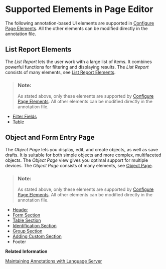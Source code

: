 <!-- loio47f0424e5bab4efab1cdba3839e18546 -->

# Supported Elements in Page Editor

The following annotation-based UI elements are supported in [Configure Page Elements](configure-page-elements-047507c.md). All the other elements can be modified directly in the annotation file.



<a name="loio47f0424e5bab4efab1cdba3839e18546__section_fst_nyx_dsb"/>

## List Report Elements

The *List Report* lets the user work with a large list of items. It combines powerful functions for filtering and displaying results. The *List Report* consists of many elements, see [List Report Elements](https://ui5.sap.com/#/topic/1cf5c7f5b81c4cb3ba98fd14314d4504).

> ### Note:  
> As stated above, only these elements are supported by [Configure Page Elements](configure-page-elements-047507c.md). All other elements can be modified directly in the annotation file.

-   [Filter Fields](filter-fields-0b84286.md)
-   [Table](table-aaff7b1.md)



<a name="loio47f0424e5bab4efab1cdba3839e18546__section_erd_lby_dsb"/>

## Object and Form Entry Page

The *Object Page* lets you display, edit, and create objects, as well as save drafts. It is suitable for both simple objects and more complex, multifaceted objects. The *Object Page* view gives you optimal support for multiple devices. The *Object Page* consists of many elements, see [Object Page](https://ui5.sap.com/#/topic/645e27ae85d54c8cbc3f6722184a24a1).

> ### Note:  
> As stated above, only these elements are supported by [Configure Page Elements](configure-page-elements-047507c.md). All other elements can be modified directly in the annotation file.

-   [Header](header-a05d7fc.md#loioa05d7fc1bbbf42a0ade9fb50f6b58b56)
-   [Form Section](form-section-4102b3d.md)
-   [Table Section](table-section-fc59378.md)
-   [Identification Section](identification-section-b83f501.md)
-   [Group Section](group-section-1894c47.md)
-   [Adding Custom Section](maintaining-extension-based-elements-02172d2.md#loiode514dafa2364693baeabbb40d564006)
-   Footer

**Related Information**  


[Maintaining Annotations with Language Server](maintaining-annotations-with-language-server-6fc93f8.md)

